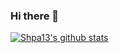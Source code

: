 ### Hi there 👋
[![Shpa13's github stats](https://github-readme-stats.vercel.app/api?username=shpa13)](https://github.com/anuraghazra/github-readme-stats)
<!--
**Shpa13/Shpa13** is a ✨ _special_ ✨ repository because its `README.md` (this file) appears on your GitHub profile.

Here are some ideas to get you started:
[![Shpa13's github stats](https://github-readme-stats.vercel.app/api?username=shpa13)](https://github.com/anuraghazra/github-readme-stats)

![Shpa13's github stats](https://github-readme-stats.vercel.app/api?username=shpa13&hide=contribs,prs)

- 🔭 I’m currently working on ...
- 🌱 I’m currently learning ...
- 👯 I’m looking to collaborate on ...
- 🤔 I’m looking for help with ...
- 💬 Ask me about ...
- 📫 How to reach me: ...
- 😄 Pronouns: ...
- ⚡ Fun fact: ...
-->
